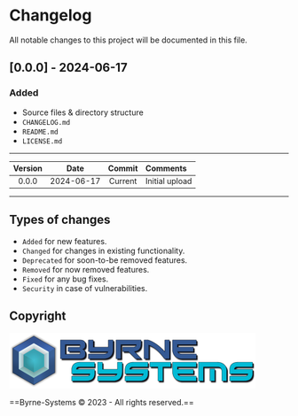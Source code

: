 # Changelog
All notable changes to this project will be documented in this file.

## [0.0.0] - 2024-06-17
### Added
- Source files & directory structure
- `CHANGELOG.md`
- `README.md`
- `LICENSE.md`

---

| Version | Date       | Commit                                                                   | Comments                                                          |
| :-----: | :--------: | :----------------------------------------------------------------------: | :---------------------------------------------------------------- |
| 0.0.0   | 2024-06-17 | Current                                                                  | Initial upload

---

## Types of changes
- `Added` for new features.
- `Changed` for changes in existing functionality.
- `Deprecated` for soon-to-be removed features.
- `Removed` for now removed features.
- `Fixed` for any bug fixes.
- `Security` in case of vulnerabilities.

## Copyright

![Byrne-Systems](https://github.com/Justin-Byrne/markdown-to-json/blob/main/images/byrne-systems.logo.png)

==Byrne-Systems © 2023 - All rights reserved.==
